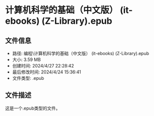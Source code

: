 ﻿# 计算机科学的基础（中文版） (it-ebooks) (Z-Library).epub

## 文件信息
- 路径: 编程\计算机科学的基础（中文版） (it-ebooks) (Z-Library).epub
- 大小: 3.59 MB
- 创建时间: 2024/4/27 22:28:42
- 最后修改时间: 2024/4/24 15:36:41
- 文件类型: .epub

## 文件描述
这是一个.epub类型的文件。

